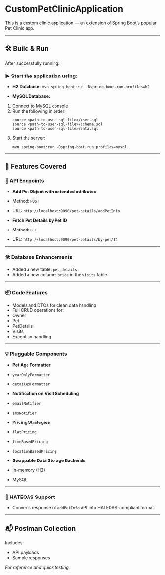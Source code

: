 # CustomPetClinicApplication

This is a custom clinic application — an extension of Spring Boot's popular Pet Clinic app.

---

## 🛠️ Build & Run

After successfully running:


### ▶️ Start the application using:

- **H2 Database:**
``` mvn spring-boot:run -Dspring-boot.run.profiles=h2 ```

- **MySQL Database:**
1. Connect to MySQL console
2. Run the following in order:
   ```
   source <path-to-user-sql-file>/user.sql
   source <path-to-user-sql-file>/schema.sql
   source <path-to-user-sql-file>/data.sql
   ```
3. Start the server:
   ```
   mvn spring-boot:run -Dspring-boot.run.profiles=mysql
   ```

---

## 🚀 Features Covered

### 🧩 API Endpoints

- **Add Pet Object with extended attributes**  
- Method: `POST`  
- URL: `http://localhost:9090/pet-details/addPetInfo`

- **Fetch Pet Details by Pet ID**  
- Method: `GET`  
- URL: `http://localhost:9090/pet-details/by-pet/14`

---

### 🛠️ Database Enhancements

- Added a new table: `pet_details`
- Added a new column: `price` in the `visits` table

---

### 📦 Code Features

- Models and DTOs for clean data handling
- Full CRUD operations for:
- Owner
- Pet
- PetDetails
- Visits
- Exception handling

---

### 💡 Pluggable Components

- **Pet Age Formatter**
- `yearOnlyFormatter`
- `detailedFormatter`

- **Notification on Visit Scheduling**
- `emailNotifier`
- `smsNotifier`

- **Pricing Strategies**
- `flatPricing`
- `timeBasedPricing`
- `locationBasedPricing`

- **Swappable Data Storage Backends**
- In-memory (H2)
- MySQL

---

### 🔗 HATEOAS Support

- Converts response of `addPetInfo` API into HATEOAS-compliant format.

---

## 📬 Postman Collection

Includes:
- API payloads
- Sample responses

_For reference and quick testing._
